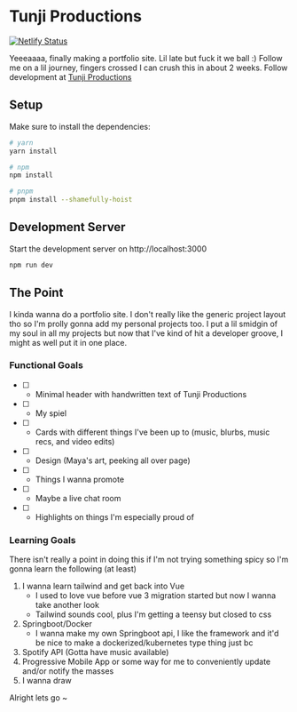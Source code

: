 # Tunji Productions

[![Netlify Status](https://api.netlify.com/api/v1/badges/75c5c3e8-bfb9-4579-a019-bebe485f0329/deploy-status)](https://app.netlify.com/sites/tunjiprod/deploys)

Yeeeaaaa, finally making a portfolio site. Lil late but fuck it we ball :)
Follow me on a lil journey, fingers crossed I can crush this in about 2 weeks.
Follow development at [Tunji Productions](https://www.tunjiproductions.com)

## Setup

Make sure to install the dependencies:

```bash
# yarn
yarn install

# npm
npm install

# pnpm
pnpm install --shamefully-hoist
```

## Development Server

Start the development server on http://localhost:3000

```bash
npm run dev
```

## The Point

I kinda wanna do a portfolio site. I don't really like the generic project layout tho so I'm prolly gonna add my personal projects too. I put a lil smidgin of my soul in all my projects but now that I've kind of hit a developer groove, I might as well put it in one place.

### Functional Goals

- [ ] - Minimal header with handwritten text of Tunji Productions
- [ ] - My spiel
- [ ] - Cards with different things I've been up to (music, blurbs, music recs, and video edits)
- [ ] - Design (Maya's art, peeking all over page)
- [ ] - Things I wanna promote
- [ ] - Maybe a live chat room
- [ ] - Highlights on things I'm especially proud of

### Learning Goals

There isn't really a point in doing this if I'm not trying something spicy so I'm gonna learn the following (at least)

1. I wanna learn tailwind and get back into Vue
   - I used to love vue before vue 3 migration started but now I wanna take another look
   - Tailwind sounds cool, plus I'm getting a teensy but closed to css
2. Springboot/Docker
   - I wanna make my own Springboot api, I like the framework and it'd be nice to make a dockerized/kubernetes type thing just bc
3. Spotify API (Gotta have music available)
4. Progressive Mobile App or some way for me to conveniently update and/or notify the masses
5. I wanna draw

Alright lets go ~

